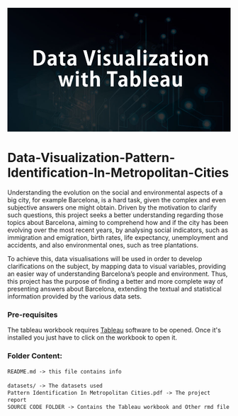 ![Test Image 1](https://github.com/nmn2000/Data-Visualization-Pattern-Identification-In-Metropolitan-Cities/blob/main/data-visualization-with-tableau.jpg?raw=true)
# Data-Visualization-Pattern-Identification-In-Metropolitan-Cities

Understanding the evolution on the social and environmental aspects of a big city, for example Barcelona, is a hard task, given the complex and even subjective answers one might obtain. Driven by the motivation to clarify such questions, this project seeks a better understanding regarding those topics about Barcelona, aiming to comprehend how and if the city has been evolving over the most recent years, by analysing social indicators, such as immigration and emigration, birth rates, life expectancy, unemployment and accidents, and also environmental ones, such as tree plantations. 

To achieve this, data visualisations will be used in order to develop clarifications on the subject, by mapping data to visual variables, providing an easier way of understanding Barcelona’s people and environment. Thus, this project has the purpose of finding a better and more complete way of presenting answers about Barcelona, extending the textual and statistical information provided by the various data sets.


### Pre-requisites

The tableau workbook requires [Tableau](https://www.tableau.com/en-gb) software to be opened.
Once it's installed you just have to click on the workbook to open it.

### Folder Content:
```
README.md -> this file contains info 

datasets/ -> The datasets used
Pattern Identification In Metropolitan Cities.pdf -> The project report
SOURCE CODE FOLDER -> Contains the Tableau workbook and Other rmd file
```
